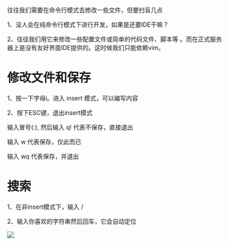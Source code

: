 往往我们需要在命令行模式去修改一些文件，但要扫盲几点

1、没人会在纯命令行模式下进行开发，如果是还要IDE干嘛？

2、往往我们用它来修改一些配置文件或简单的代码文件、脚本等。而在正式服务器上是没有友好界面IDE提供的。这时候我们只能依赖vim。

# 修改文件和保存

1、按一下字母i。进入 insert 模式，可以编写内容

2、按下ESC键，退出insert模式

输入冒号\(:\),  然后输入 q! 代表不保存，直接退出

输入 w 代表保存，仅此而已

输入 wq 代表保存，并退出

# 搜索

1、在非insert模式下，输入 /

2、输入你喜欢的字符串然后回车，它会自动定位

![](/assets/日445r5454sdfdsf.png)

